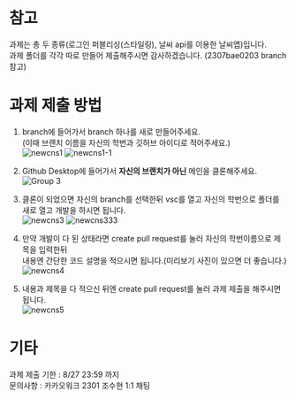 # 참고
과제는 총 두 종류(로그인 퍼블리싱(스타일링), 날씨 api를 이용한 날씨앱)입니다.<br/>
과제 폴더를 각각 따로 만들어 제출해주시면 감사하겠습니다. (2307bae0203 branch 참고)
# 과제 제출 방법
1. branch에 들어가서 branch 하나를 새로 만들어주세요.
<br/>(이때 브랜치 이름을 자신의 학번과 깃허브 아이디로 적어주세요.)<br/>
![newcns1](https://github.com/2023NewCNSMember/Frontend-Assignment/assets/101560583/f1ad3540-421b-4a59-be16-4774f140eb7d)
![newcns1-1](https://github.com/2023NewCNSMember/Frontend-Assignment/assets/101560583/b77ae2c5-30dd-41f3-87d1-8f44c63f0454)
2. Github Desktop에 들어가서 **자신의 브랜치가 아닌** 메인을 클론해주세요.<br/>
![Group 3](https://github.com/2023NewCNSMember/Frontend-Assignment/assets/101560583/87ca165b-df46-4003-9912-417cbf8dba9b)
3. 클론이 되었으면 자신의 branch를 선택한뒤 vsc를 열고 자신의 학번으로 폴더를 새로 열고 개발을 하시면 됩니다.<br/>
![newcns3](https://github.com/2023NewCNSMember/Frontend-Assignment/assets/101560583/7b93c510-d7cd-4d99-aef6-51cfeb029295)
![newcns333](https://github.com/2023NewCNSMember/Frontend-Assignment/assets/101560583/577033fc-e8d6-43c7-a8d5-df67024d0db4)

4. 만약 개발이 다 된 상태라면 create pull request를 눌러 자신의 학번이름으로 제목을 입력한뒤<br/>
   내용엔 간단한 코드 설명을 적으시면 됩니다.(미리보기 사진이 있으면 더 좋습니다.)<br/>
![newcns4](https://github.com/2023NewCNSMember/Frontend-Assignment/assets/101560583/f8ca2e8c-45e2-41ac-bd62-5513d2a9895c)

5. 내용과 제목을 다 적으신 뒤엔 create pull request를 눌러 과제 제출을 해주시면 됩니다.<br/>
![newcns5](https://github.com/2023NewCNSMember/Frontend-Assignment/assets/101560583/3ebc2516-fefa-4bf8-a8a2-d4e639256b1e)

# 기타
과제 제출 기한 : 8/27 23:59 까지<br/>
문의사항 : 카카오워크 2301 조수현 1:1 채팅
